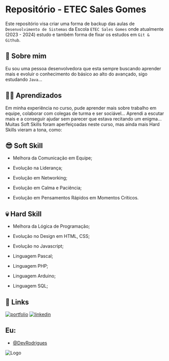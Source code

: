 
# Repositório - ETEC Sales Gomes

Este repositório visa criar uma forma de backup das aulas de `Desenvolvimento de Sistemas` da Escola `ETEC Sales Gomes` onde atualmente (2023 - 2024) estudo e também forma de fixar os estudos em `Git & Github`.



## 🚀 Sobre mim
Eu sou uma pessoa desenvolvedora que esta sempre buscando aprender mais e evoluir o conhecimento do básico ao alto do avançado, sigo estudando `Java`...

## 🧑‍💻 Aprendizados

Em minha experiência no curso, pude aprender mais sobre trabalho em equipe, colaborar com colegas de turma e ser sociável... Aprendi a escutar mais e a conseguir ajudar sem parecer que estava recitando um enigma...
Muitas Soft Skills foram aperfeiçoadas neste curso, mas ainda mais Hard Skills vieram a tona, como:

## 😎 Soft Skill

- Melhora da Comunicação em Equipe;

- Evolução na Liderança;

- Evolução em Networking;

- Evolução em Calma e Paciência;

- Evolução em Pensamentos Rápidos em Momentos Críticos.

## 💀 Hard Skill

- Melhora da Lógica de Programação;

- Evolução no Design em HTML, CSS;

- Evolução no Javascript;

- Linguagem Pascal;

- Linguagem PHP;

- Linguagem Arduino;

- Linguagem SQL;


## 🔗 Links
[![portfolio](https://img.shields.io/badge/my_portfolio-000?style=for-the-badge&logo=ko-fi&logoColor=white)](https://github.com/alanzink1/)
[![linkedin](https://img.shields.io/badge/linkedin-0A66C2?style=for-the-badge&logo=linkedin&logoColor=white)](https://www.linkedin.com/in/alanzink1/)

## Eu:

- [@DevRodrigues](https://www.github.com/alanzink1)


![Logo](https://lh3.googleusercontent.com/fife/ALs6j_FWaZEt0AqAaPyHpqLY_rv_ZzgmwHRNkRT8NhLf7kRCz0toOkdHMGt2FfvX8jMNWWHCKcFec_ZkinNGMwrz0ifbw433fqlciuyzSvtkzWcmQ09Tak7tZ5SrMPHl7ejKoaD7K0xP2x-JOD0KTtd3493W9m6DGnws7QRfr5FzMpL57k_oAna6I47lMCud4uQ4clg6mbrqUULgnSyT963p6hJ5TxK-5unWd_QUe9r45kpTNbXsFw3o39p2Vn3wxJIR9g6InPqglPDoT8x6pIKwbejfrHJi34CeE0g6nvhDkf_q73dKlHGhifZsiQ6Y2UWUm6YHQn8_-BRkGM2khYceWFbTMdzsEgOIwPNLkW9oqqSYHQDBLmNIChJD0WmQbcTnCDgobOgXemwFX13tpNSh-h4CipnUOX2IYl58dSm3Sp8-xirqIK7zQbcOBVK5NseQP91LZYTl9glXvBP5D6FBJNs1JNi8rsBazYsOi9iIWF1wtHVY2vRJUvImtxGdTiUS3IyDf9g8o39JjE1NiwO0AU6q8p6X4YFe9jUQj89W93aD2r9rrclZjizvxgcB6Cb1KM-CBtyDdYNZG5HM-ddD-ZMaqQpK33L_TJnSaJBvzwIsqBo0O4bqoCul0dkpIXaiu31-3LAExxtAZI36CWE4vp5jnMTxObJZ_QenAzZVWKvCDY7p7cbrEn1PHklyBbAu027UnO41MopJjOXyGlDMuILAQzCh9r9EQ2cocry3429c1FQLBZ-9kA7gw0RsHUwGGjJOVdAvtvCujj5BFb--SXBN_VD2UVPBMgDfHgDrUprMIWdGmnWgJ2x0lKplnPWi5j4EXX8wawtxuJp2SZm-uuUHKL21ME0JeCFn_Bzke_zBEdsvwDXbgdCzC2_AGeu1qLRvT1J_T9hcsMeQGrFBsA2ZRga0jeRSycZ4NoH5XGuGQHVTnnRNh6_hjXVZPC9qEFgk=w1600-h765)

